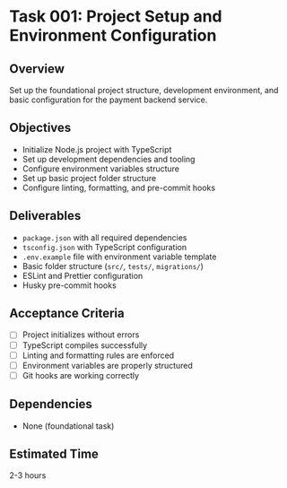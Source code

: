 # Task 001: Project Setup and Environment Configuration

## Overview
Set up the foundational project structure, development environment, and basic configuration for the payment backend service.

## Objectives
- Initialize Node.js project with TypeScript
- Set up development dependencies and tooling
- Configure environment variables structure
- Set up basic project folder structure
- Configure linting, formatting, and pre-commit hooks

## Deliverables
- `package.json` with all required dependencies
- `tsconfig.json` with TypeScript configuration
- `.env.example` file with environment variable template
- Basic folder structure (`src/`, `tests/`, `migrations/`)
- ESLint and Prettier configuration
- Husky pre-commit hooks

## Acceptance Criteria
- [ ] Project initializes without errors
- [ ] TypeScript compiles successfully
- [ ] Linting and formatting rules are enforced
- [ ] Environment variables are properly structured
- [ ] Git hooks are working correctly

## Dependencies
- None (foundational task)

## Estimated Time
2-3 hours
